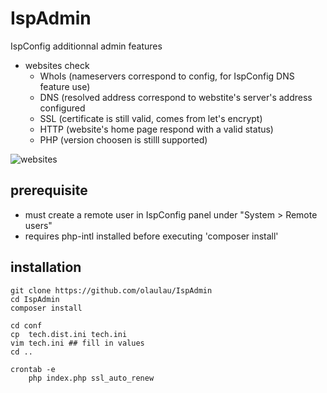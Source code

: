 # IspAdmin
IspConfig additionnal admin features  
  
- websites check  
    - WhoIs (nameservers correspond to config, for IspConfig DNS feature use)  
    - DNS (resolved address correspond to webstite's server's address configured  
    - SSL (certificate is still valid, comes from let's encrypt)  
    - HTTP (website's home page respond with a valid status)  
    - PHP (version choosen is stilll supported)  
  
![websites](doc/websites.png)
  
## prerequisite
- must create a remote user in IspConfig panel under "System > Remote users"  
- requires php-intl installed before executing 'composer install'  
  
## installation
```
git clone https://github.com/olaulau/IspAdmin
cd IspAdmin
composer install

cd conf
cp 	tech.dist.ini tech.ini
vim tech.ini ## fill in values
cd ..

crontab -e
	php index.php ssl_auto_renew
```

